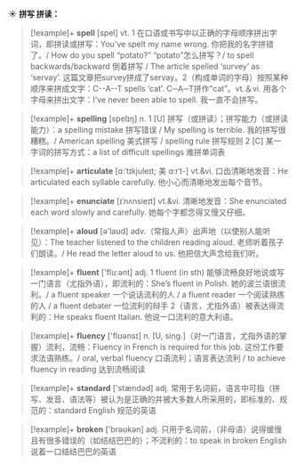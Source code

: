 ☀ <span class="category">**拼写 拼读：**</span>
>[!example]+ <span class="vocabulary">**spell**</span> [spel] 
> <span class="definition">vt. 1 在口语或书写中以正确的字母顺序拼出字词，即拼读或拼写：</span>You’ve spelt my name wrong. 你把我的名字拼错了。/ How do you spell “potato?” “potato”怎么拼写？/ to spell backwards/backward 倒着拼写 / The article spelled ‘survey’ as ‘servay’. 这篇文章把survey拼成了servay。<span class="definition">2（构成单词的字母）按照某种顺序来拼成文字：</span>C--A--T spells ‘cat’. C─A─T拼作“cat”。<span class="definition">vt.＆vi. 用各个字母来拼出文字：</span>I’ve never been able to spell. 我一直不会拼写。

>[!example]+ <span class="vocabulary">**spelling**</span> [spelɪŋ] 
> <span class="definition">n. 1 [U] 拼写（或拼读）；拼写能力（或拼读能力）：</span>a spelling mistake 拼写错误 / My spelling is terrible. 我的拼写很糟糕。/ American spelling 美式拼写 / spelling rule 拼写规则 <span class="definition">2 [C] 某一字词的拼写方式：</span>a list of difficult spellings 难拼单词表
           
>[!example]+ <span class="vocabulary">**articulate**</span> [ɑ:ˈtɪkjuleɪt; 美 ɑ:rˈt-]
> <span class="definition">vt.&vi. 口齿清晰地发音：</span>He articulated each syllable carefully. 他小心而清晰地发出每个音节。
           
>[!example]+ <span class="vocabulary">**enunciate**</span> [ɪˈnʌnsieɪt]
> <span class="definition">vt.&vi. 清晰地发音：</span>She enunciated each word slowly and carefully. 她每个字都念得又慢又仔细。

>[!example]+ <span class="vocabulary">**aloud**</span> [ə'laʊd] 
> <span class="definition">adv.（常指人声）出声地（以使别人能听见）：</span>The teacher listened to the children reading aloud. 老师听着孩子们朗读。/ He read the letter aloud to us. 他把信大声念给我们听。

>[!example]+ <span class="vocabulary">**fluent**</span> ['flu:ənt] 
> <span class="definition">adj. 1 fluent (in sth) 能够流畅良好地说或写一门语言（尤指外语），即流利的：</span>She’s fluent in Polish. 她的波兰语很流利。/ a fluent speaker 一个说话流利的人 / a fluent reader 一个阅读熟练的人 / a fluent debater 一位流利的辩手 <span class="definition">2（语言，尤指外语）被表达得流利的：</span>He speaks fluent Italian. 他说一口流利的意大利语。

>[!example]+ <span class="vocabulary">**fluency**</span> ['flʊənsɪ] 
> <span class="definition">n. [U, sing.]（对一门语言，尤指外语的掌握）流利，流畅：</span>Fluency in French is required for this job. 这份工作要求法语熟练。/ oral, verbal fluency 口语流利；语言表达流利 / to achieve fluency in reading 达到流畅阅读

>[!example]+ <span class="vocabulary">**standard**</span> ['stændəd] 
> <span class="definition">adj. 常用于名词前，语言中可指（拼写、发音、语法等）被认为是正确的并被大多数人所采用的，即标准的、规范的：</span>standard English 规范的英语

>[!example]+ <span class="vocabulary">**broken**</span> ['brəʊkən] 
> <span class="definition">adj. 只用于名词前，（非母语）说得缓慢且有很多错误的（如结结巴巴的）；不流利的：</span>to speak in broken English 说着一口结结巴巴的英语
